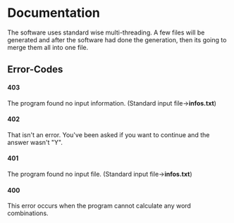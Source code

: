 # Documentation
The software uses standard wise multi-threading. A few files will be generated and after the software had done the generation, then its going to merge them all into one file.
## Error-Codes
#### 403
The program found no input information. (Standard input file->**infos.txt**)
#### 402
That isn't an error. You've been asked if you want to continue and the answer wasn't "Y".
#### 401
The program found no input file. (Standard input file->**infos.txt**)
#### 400
This error occurs when the program cannot calculate any word combinations.
